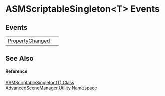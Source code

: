 # ASMScriptableSingleton&lt;T&gt; Events




## Events
<table>
<tr>
<td><a href="E_AdvancedSceneManager_Utility_ASMScriptableSingleton_1_PropertyChanged.md">PropertyChanged</a></td>
<td> </td></tr>
</table>

## See Also


#### Reference
<a href="T_AdvancedSceneManager_Utility_ASMScriptableSingleton_1.md">ASMScriptableSingleton(T) Class</a>  
<a href="N_AdvancedSceneManager_Utility.md">AdvancedSceneManager.Utility Namespace</a>  

